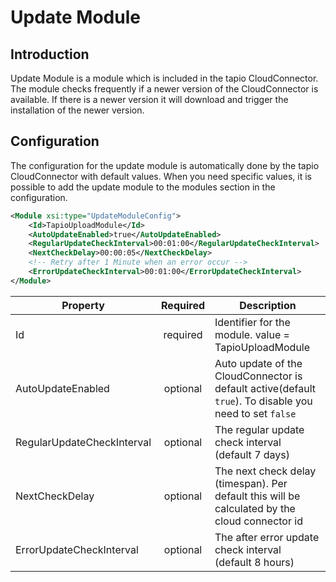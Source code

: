 
# Update Module

## Introduction

Update Module is a module which is included in the tapio CloudConnector. The module checks frequently if a newer version of the CloudConnector is available. If there is a newer version it will download and trigger the installation of the newer version.

## Configuration

The configuration for the update module is automatically done by the tapio CloudConnector with default values. When you need specific values, it is possible to add the update module to the modules section in the configuration.

```xml
<Module xsi:type="UpdateModuleConfig">
    <Id>TapioUploadModule</Id>
    <AutoUpdateEnabled>true</AutoUpdateEnabled>
    <RegularUpdateCheckInterval>00:01:00</RegularUpdateCheckInterval>
    <NextCheckDelay>00:00:05</NextCheckDelay>
    <!-- Retry after 1 Minute when an error occur -->
    <ErrorUpdateCheckInterval>00:01:00</ErrorUpdateCheckInterval>
</Module>
```

| Property                   | Required | Description                                                                                             |
| -------------------------- | :------: | ------------------------------------------------------------------------------------------------------- |
| Id                         | required | Identifier for the module. value = TapioUploadModule                                                    |
| AutoUpdateEnabled          | optional | Auto update of the CloudConnector is default active(default `true`). To disable you need to set `false` |
| RegularUpdateCheckInterval | optional | The regular update check interval (default 7 days)                                                      |
| NextCheckDelay             | optional | The next check delay (timespan). Per default this will be calculated by the cloud connector id          |
| ErrorUpdateCheckInterval   | optional | The after error update check interval (default 8 hours)                                                 |


